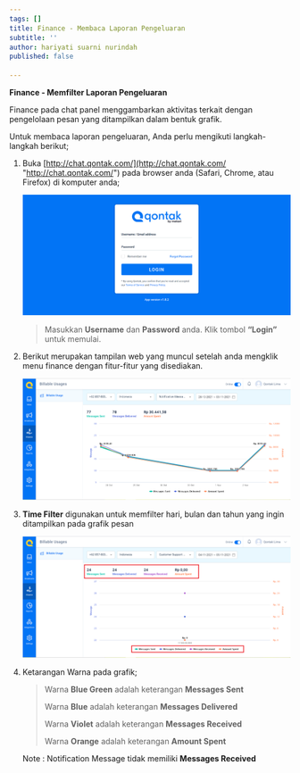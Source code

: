 ```yaml
---
tags: []
title: Finance - Membaca Laporan Pengeluaran
subtitle: ''
author: hariyati suarni nurindah
published: false

---
```

**Finance - Memfilter Laporan Pengeluaran**

Finance pada chat panel  menggambarkan aktivitas terkait dengan pengelolaan pesan yang ditampilkan dalam bentuk grafik.

Untuk membaca laporan pengeluaran, Anda perlu mengikuti langkah-langkah berikut;

1. Buka [http://chat.qontak.com/](http://chat.qontak.com/ "http://chat.qontak.com/") pada browser anda (Safari, Chrome, atau Firefox) di komputer anda;

   ![](/uploads/login-qontak-c.png)

   > Masukkan **Username** dan **Password** anda. Klik tombol **“Login”** untuk memulai.
2. Berikut merupakan tampilan web yang muncul setelah anda mengklik menu finance dengan fitur-fitur yang disediakan.

   ![](/uploads/finance.PNG)
3. **Time Filter** digunakan untuk memfilter hari, bulan dan tahun yang ingin ditampilkan pada grafik pesan

   ![](/uploads/finance2-1.PNG)
4. Ketarangan Warna pada grafik;

   > Warna **Blue Green** adalah keterangan **Messages Sent**
   >
   > Warna **Blue** adalah keterangan **Messages Delivered**
   >
   > Warna **Violet** adalah keterangan **Messages Received**
   >
   > Warna **Orange** adalah keterangan **Amount Spent**

   Note : Notification Message tidak memiliki **Messages Received**